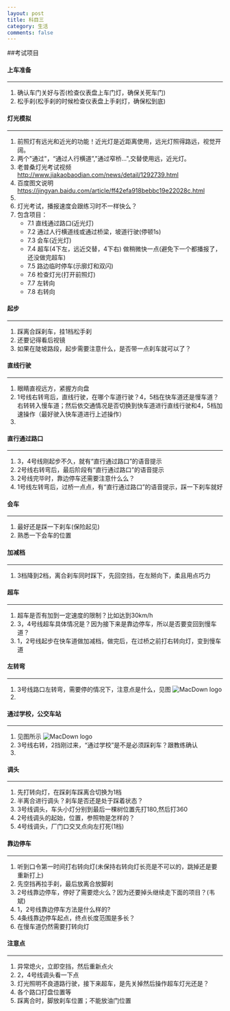 ```yaml
---
layout: post
title: 科目三
category: 生活
comments: false
---
```


##考试项目

#### 上车准备
---
1. 确认车门关好与否(检查仪表盘上车门灯，确保关死车门)
2. 松手刹(松手刹的时候检查仪表盘上手刹灯，确保松到底)

#### 灯光模拟
---
1. 前照灯有远光和近光的功能！近光灯是近距离使用，远光灯照得路远，视觉开阔。
2. 两个"通过"，“通过人行横道”,"通过窄桥...",交替使用远，近光灯。
3. 老普桑灯光考试视频<http://www.jiakaobaodian.com/news/detail/1292739.html>
4. 百度图文说明<https://jingyan.baidu.com/article/ff42efa918bebbc19e22028c.html>
5. 
6. 灯光考试，播报速度会跟练习时不一样快么？
7. 包含项目：
	* 7.1 直线通过路口(近光灯)
	* 7.2 通过人行横道线或通过桥梁，坡道行驶(停顿1s)
	* 7.3 会车(近光灯)
	* 7.4 超车(4下左，远近交替，4下右) 做稍微快一点(避免下一个都播报了，还没做完超车)
	* 7.5 路边临时停车(示廓灯和双闪)
	* 7.6 检查灯光(打开前照灯)
	* 7.7 左转向
	* 7.8 右转向

#### 起步
---
1. 踩离合踩刹车，挂1档松手刹
2. 还要记得看后视镜
3. 如果在陡坡路段，起步需要注意什么，是否带一点刹车就可以了？

#### 直线行驶
---
1. 眼睛直视远方，紧握方向盘
2. 1号线右转弯后，直线行驶，在哪个车道行驶？4，5档在快车道还是慢车道？右转转入慢车道；然后依交通情况是否切换到快车道进行直线行驶和4，5档加速操作（最好驶入快车道进行上述操作）
3. 

#### 直行通过路口
---
1. 3，4号线刚起步不久，就有“直行通过路口”的语音提示
2. 2号线右转弯后，最后阶段有“直行通过路口”的语音提示
3. 2号线完毕时，靠边停车还需要注意什么么？
4. 1号线左转弯后，过桥一点点，有“直行通过路口”的语音提示，踩一下刹车就好

#### 会车
---
1. 最好还是踩一下刹车(保险起见)
2. 熟悉一下会车的位置

#### 加减档
---
1. 3档降到2档，离合刹车同时踩下，先回空挡，在左掰向下，柔且用点巧力

#### 超车
---
1. 超车是否有加到一定速度的限制？比如达到30km/h
2. 3，4号线超车具体情况是？因为接下来是靠边停车，所以是否要变回到慢车道？
3. 1，2号线起步在快车道做加减档，做完后，在过桥之前打右转向灯，变到慢车道

#### 左转弯
---
1.  3号线路口左转弯，需要停的情况下，注意点是什么，见图
	![MacDown logo](https://github.com/iWatching/blog/blob/gh-pages/images/round3_left.jpg?raw=true)
2.


#### 通过学校，公交车站
---
1. 见图所示
	 ![MacDown logo](https://github.com/iWatching/blog/blob/gh-pages/images/round_all.jpeg?raw=true)
2. 3号线右转，2挡刚过来，“通过学校”是不是必须踩刹车？跟教练确认
3. 


#### 调头
---
1. 先打转向灯，在踩刹车踩离合切换为1档
2. 半离合进行调头？刹车是否还是处于踩着状态？
3. 3号线调头，车头小灯分别到最后一棵树位置先打180,然后打360
4. 2号线调头的起始，位置，参照物是怎样的？
5. 4号线调头，厂门口交叉点向左打死(1档)

#### 靠边停车
---
1. 听到口令第一时间打右转向灯(未保持右转向灯长亮是不可以的，跳掉还是要重新打上)
2. 先空挡再拉手刹，最后放离合放脚刹
3. 2号线靠边停车，停好了需要熄火么？因为还要掉头继续走下面的项目？(韦斌)
4. 1，2号线靠边停车方法是什么样的?
5. 4条线靠边停车起点，终点长度范围是多长？
6. 在慢车道仍然需要打转向灯

#### 注意点
---
1. 异常熄火，立即空挡，然后重新点火
2. 2，4号线调头看一下点
3. 灯光照明不良道路行驶，接下来超车，是先关掉然后操作超车灯光还是？
4. 各个路口打盘位置等
5. 踩离合时，脚放刹车位置；不能放油门位置





